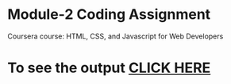 # Module-2 Coding Assignment

Coursera course: HTML, CSS, and Javascript for Web Developers

# To see the output [CLICK HERE]()
